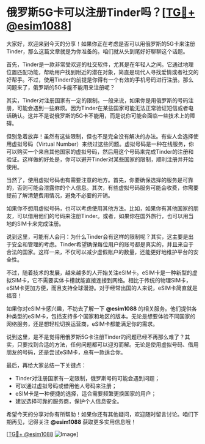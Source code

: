 # 俄罗斯5G卡可以注册Tinder吗？[[TG💪+ @esim1088](https://t.me/s/esim1088)]

大家好，欢迎来到今天的分享！如果你正在考虑是否可以用俄罗斯的5G卡来注册Tinder，那么这篇文章就是为你准备的。咱们就从头到尾好好聊聊这个话题。

首先，Tinder是一款非常受欢迎的社交软件，尤其是在年轻人之间。它通过地理位置匹配功能，帮助用户找到附近的潜在对象，简直是现代人寻找爱情或者社交的好帮手。不过，使用Tinder的前提是你得有一个有效的手机号码进行注册。那么问题来了，俄罗斯的5G卡能不能用来注册呢？

其实，Tinder对注册国家有一定的限制。一般来说，如果你是用俄罗斯的号码注册，可能会遇到一些麻烦。因为Tinder在某些国家可能无法正常验证短信或者电话确认。这并不是说俄罗斯的5G卡不能用，而是说你可能会面临一些技术上的障碍。

但别急着放弃！虽然有这些限制，但也不是完全没有解决的办法。有些人会选择使用虚拟号码（Virtual Number）来绕过这些问题。虚拟号码是一种在线服务，你可以购买一个来自其他国家的虚拟号码，然后用这个号码来完成Tinder的注册和验证。这样做的好处是，你可以避开Tinder对某些国家的限制，顺利注册并开始使用。

当然了，使用虚拟号码也有需要注意的地方。首先，你要确保选择的服务是可靠的，否则可能会泄露你的个人信息。其次，有些虚拟号码服务可能会收费，你需要提前了解清楚费用情况，避免不必要的开销。

如果你不想用虚拟号码，也可以考虑使用其他方法。比如，如果你有其他国家的朋友，可以借用他们的号码来注册Tinder。或者，如果你在国外旅行，也可以用当地的SIM卡来完成注册。

说到这里，可能有人会问：为什么Tinder会有这样的限制呢？其实，这主要是出于安全和管理的考虑。Tinder希望确保每位用户的账号都是真实的，并且来自于合法的国家。这样一来，不仅可以减少虚假账户的数量，还能更好地维护平台的安全性。

不过，随着技术的发展，越来越多的人开始关注eSIM卡。eSIM卡是一种新型的虚拟SIM卡，它不需要实体卡槽就能直接连接到网络。相比于传统的物理SIM卡，eSIM卡更加方便，而且支持全球漫游。对于经常出国的人来说，eSIM卡简直就是福音！

如果你对eSIM卡感兴趣，不妨去了解一下 **@esim1088** 的相关服务。他们提供各种类型的eSIM卡，包括支持多个国家和地区的版本。无论是想要体验不同国家的网络服务，还是想轻松切换运营商，eSIM卡都能满足你的需求。

说到这里，是不是觉得用俄罗斯5G卡注册Tinder的问题已经不再那么难了？其实，只要找到合适的方法，任何问题都可以迎刃而解。无论是使用虚拟号码、借用朋友的号码，还是尝试eSIM卡，总有一款适合你。

最后，再给大家总结一下关键点：  
- Tinder对注册国家有一定限制，俄罗斯号码可能会遇到问题；  
- 可以通过虚拟号码或借用他人号码来注册；  
- eSIM卡是一种便捷的选择，适合需要频繁更换国家的用户；  
- 建议选择可靠的服务商，保护个人信息安全。

希望今天的分享对你有所帮助！如果你还有其他疑问，欢迎随时留言讨论。咱们下期再见，记得关注 **@esim1088** 获取更多实用信息哦！

[[TG💪+ @esim1088](https://t.me/s/esim1088) ![Image](https://i.postimg.cc/4NQfJmqS/Snipaste-2025-05-13-00-14-12.png)]
